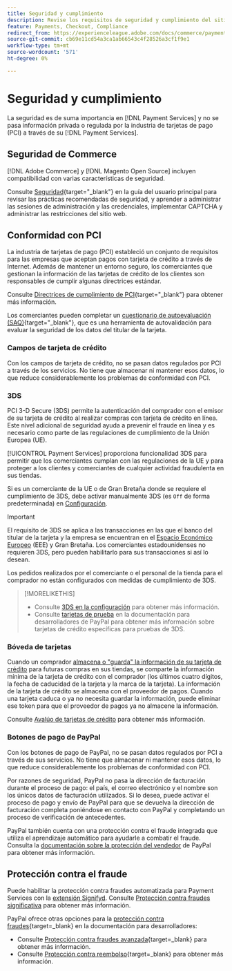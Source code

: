 ```yaml
---
title: Seguridad y cumplimiento
description: Revise los requisitos de seguridad y cumplimiento del sitio.
feature: Payments, Checkout, Compliance
redirect_from: https://experienceleague.adobe.com/docs/commerce/payment-services/security.html
source-git-commit: cb69e11cd54a3ca1ab66543c4f28526a3cf1f9e1
workflow-type: tm+mt
source-wordcount: '571'
ht-degree: 0%

---
```


# Seguridad y cumplimiento

La seguridad es de suma importancia en [!DNL Payment Services] y no se pasa información privada o regulada por la industria de tarjetas de pago (PCI) a través de su [!DNL Payment Services].

## Seguridad de Commerce

[!DNL Adobe Commerce] y [!DNL Magento Open Source] incluyen compatibilidad con varias características de seguridad.

Consulte [Seguridad](https://experienceleague.adobe.com/es/docs/commerce-admin/systems/security/security){target="_blank"} en la guía del usuario principal para revisar las prácticas recomendadas de seguridad, y aprender a administrar las sesiones de administración y las credenciales, implementar CAPTCHA y administrar las restricciones del sitio web.

## Conformidad con PCI

La industria de tarjetas de pago (PCI) estableció un conjunto de requisitos para las empresas que aceptan pagos con tarjeta de crédito a través de Internet. Además de mantener un entorno seguro, los comerciantes que gestionan la información de las tarjetas de crédito de los clientes son responsables de cumplir algunas directrices estándar.

Consulte [Directrices de cumplimiento de PCI](https://experienceleague.adobe.com/es/docs/commerce-admin/start/compliance/payments/compliance-pci){target="_blank"} para obtener más información.

Los comerciantes pueden completar un [cuestionario de autoevaluación (SAQ)](https://www.pcisecuritystandards.org/pci_security/completing_self_assessment){target="_blank"}, que es una herramienta de autovalidación para evaluar la seguridad de los datos del titular de la tarjeta.

### Campos de tarjeta de crédito

Con los campos de tarjeta de crédito, no se pasan datos regulados por PCI a través de los servicios. No tiene que almacenar ni mantener esos datos, lo que reduce considerablemente los problemas de conformidad con PCI.

### 3DS

PCI 3-D Secure (3DS) permite la autenticación del comprador con el emisor de su tarjeta de crédito al realizar compras con tarjeta de crédito en línea. Este nivel adicional de seguridad ayuda a prevenir el fraude en línea y es necesario como parte de las regulaciones de cumplimiento de la Unión Europea (UE).

[!UICONTROL Payment Services] proporciona funcionalidad 3DS para permitir que los comerciantes cumplan con las regulaciones de la UE y para proteger a los clientes y comerciantes de cualquier actividad fraudulenta en sus tiendas.

Si es un comerciante de la UE o de Gran Bretaña donde se requiere el cumplimiento de 3DS, debe activar manualmente 3DS (es `Off` de forma predeterminada) en [Configuración](settings.md#credit-card-fields).

>[!IMPORTANT]
>
>El requisito de 3DS se aplica a las transacciones en las que el banco del titular de la tarjeta y la empresa se encuentran en el [Espacio Económico Europeo](https://www.efta.int/eea) (EEE) y Gran Bretaña. Los comerciantes estadounidenses no requieren 3DS, pero pueden habilitarlo para sus transacciones si así lo desean.

Los pedidos realizados por el comerciante o el personal de la tienda para el comprador no están configurados con medidas de cumplimiento de 3DS.

>[!MORELIKETHIS]
>
> * Consulte [3DS en la configuración](settings.md#3ds) para obtener más información.
> * Consulte [tarjetas de prueba](https://developer.paypal.com/docs/checkout/advanced/customize/3d-secure/test/) en la documentación para desarrolladores de PayPal para obtener más información sobre tarjetas de crédito específicas para pruebas de 3DS.

### Bóveda de tarjetas

Cuando un comprador [almacena o &quot;guarda&quot; la información de su tarjeta de crédito](vaulting.md) para futuras compras en sus tiendas, se comparte la información mínima de la tarjeta de crédito con el comprador (los últimos cuatro dígitos, la fecha de caducidad de la tarjeta y la marca de la tarjeta). La información de la tarjeta de crédito se almacena con el proveedor de pagos. Cuando una tarjeta caduca o ya no necesita guardar la información, puede eliminar ese token para que el proveedor de pagos ya no almacene la información.

Consulte [Avalúo de tarjetas de crédito](vaulting.md) para obtener más información.

### Botones de pago de PayPal

Con los botones de pago de PayPal, no se pasan datos regulados por PCI a través de sus servicios. No tiene que almacenar ni mantener esos datos, lo que reduce considerablemente los problemas de conformidad con PCI.

Por razones de seguridad, PayPal no pasa la dirección de facturación durante el proceso de pago: el país, el correo electrónico y el nombre son los únicos datos de facturación utilizados. Si lo desea, puede activar el proceso de pago y envío de PayPal para que se devuelva la dirección de facturación completa poniéndose en contacto con PayPal y completando un proceso de verificación de antecedentes.

PayPal también cuenta con una protección contra el fraude integrada que utiliza el aprendizaje automático para ayudarle a combatir el fraude. Consulta la [documentación sobre la protección del vendedor](https://www.paypal.com/us/webapps/mpp/security/seller-protection) de PayPal para obtener más información.

## Protección contra el fraude

Puede habilitar la protección contra fraudes automatizada para Payment Services con la [extensión Signifyd](https://commercemarketplace.adobe.com/signifyd-module-connect.html). Consulte [Protección contra fraudes significativa](fraud-protection.md) para obtener más información.

PayPal ofrece otras opciones para la [protección contra fraudes](https://www.paypal.com/us/cshelp/article/what-is-fraud-protection-help1014){target=_blank} en la documentación para desarrolladores:

* Consulte [Protección contra fraudes avanzada](https://www.paypal.com/us/enterprise/fraud-protection-advanced#fraud-protection-advanced){target=_blank} para obtener más información.
* Consulte [Protección contra reembolso](https://www.paypal.com/us/cshelp/article/what-is-chargeback-protection-help608){target=_blank} para obtener más información.
